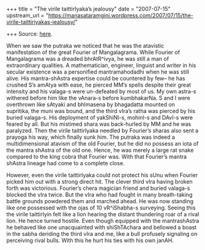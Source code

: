 +++
title = "The virile taittirIyaka’s jealousy"
date = "2007-07-15"
upstream_url = "https://manasataramgini.wordpress.com/2007/07/15/the-virile-taittiriyakas-jealousy/"

+++
Source: [here](https://manasataramgini.wordpress.com/2007/07/15/the-virile-taittiriyakas-jealousy/).

When we saw the putraka we noticed that he was the atavistic
manifestation of the great Fourier of Mangalagrama. While Fourier of
Mangalagrama was a dreaded bhrAtR^ivya, he was still a man of
extraordinary qualities. A mathematician, engineer, linguist and writer
in his secular existence was a personified mantramahodadhi when he was
still alive. His mantra-shAstra expertise could be countered by few– he
has crushed S’s amAtya with ease, he pierced MM’s spells despite their
great intensity and his valaga-s were un-defeated by most of us. My own
astra-s withered before him like the vAnara-s before kumbhakarNa. S and
I were overthrown like sAtyaki and bhImasena by bhagadatta mounted on
supritika, the muni was bound, and the third vIra’s ratha was pierced by
his buried valaga-s. His deployment of yakShiNI-s, mohinI-s and DAvI-s
were feared by all. But his mistimed shara was back-hurled by MM and he
was paralyzed. Then the virile taittirIyaka needled by Fourier’s sharas
also sent a prayoga his way, which finally sunk him. The putraka was
indeed a multidimensional atavism of the old Fourier, but he did no
possess an iota of the mantra shAstra of the old one. Hence, he was
merely a large rat snake compared to the king cobra that Fourier was.
With that Fourier’s mantra shAstra lineage had come to a complete close.

However, even the virile taittirIyaka could not protect his sUnu when
Fourier picked him out with a strong direct hit. The clever third vIra
having broken forth was victorious. Fourier’s chera magician friend and
buried valaga-s blocked the vIra twice. But the vIra who had fought in
many breath-taking battle grounds powdered them and marched ahead. He
was now standing like one possessed with the ojas of 10 vR^iShabha-s
surveying. Seeing this the virile taittirIyin felt like a lion hearing
the distant thundering roar of a rival lion. He hence turned hostile.
Even though equipped with the mantrashAstra he behaved like one
unacquainted with shiShTAchara and bellowed a boast in the sabha
deriding the third vIra and me, like a bull profusely signaling on
perceiving rival bulls. With this he hurt his ties with his own janAH.

